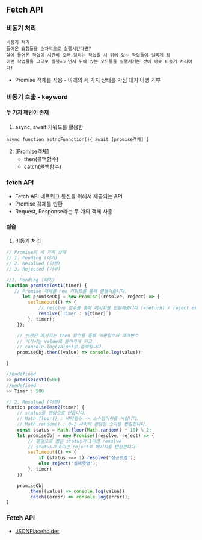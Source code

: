 ## Fetch API
### 비동기 처리
    비동기 처리
    들어온 요청들을 순차적으로 실행시킨다면?
    앞에 들어온 작업이 시간이 오래 걸리는 작업일 시 뒤에 있는 작업들이 밀리게 됨
    이런 작업들을 그대로 실행시키면서 뒤에 있는 모드들을 실행시키는 것이 바로 비동기 처리이다!
- Promise 객체를 사용 - 아래의 세 가지 상태를 가짐
    대기
    이행
    거부

### 비동기 호출 - keyword
#### 두 가지 패턴이 존재
 1. async, await 키워드를 활용한
```
async function astncFunnction(){ await [promise객체] }
```
 2. [Promise객체]
    * then(콜백함수)
    * catch(콜백함수)

### fetch API
- Fetch API 네트워크 통신을 위해서 제공되는 API
- Promise 객체를 반환
- Request, Response라는 두 개의 객체 사용

#### 실습
1) 비동기 처리
```javascript
// Promise의 세 가지 상태
// 1. Pending (대기)
// 2. Resolved (이행)
// 3. Rejected (거부)

//1. Pending (대기)
function promiseTest1(timer) {    
   // Promise 객체를 new 키워드를 통해 만들어줍니다.
      let promiseObj = new Promise((resolve, reject) => {
        setTimeout(() => {
            // resolve 함수를 통해 메시지를 반환해줍니다.(=return) / reject error 발생시
            resolve(`Timer : ${timer}`)
        }, timer);
    });

    // 반환된 메시지는 then 함수를 통해 익명함수의 매개변수
    // 여기서는 value로 들어가게 되고,
    // console.log(value)로 출력됩니다.
    promiseObj.then((value) => console.log(value));

}

//undefined
>> promiseTest1(500)
//undefined
>> Timer : 500

// 2. Resolved (이행)
funtion promiseTest2(timer) {
    // status를 랜덤으로 만듭니다.
    // Math.floor() : 바닥함수 -> 소수점이하를 버립니다.
    // Math.random() : 0~1 사이의 랜덤한 숫자를 반환합니다.
    const status = Math.floor(Math.random() * 10) % 2;
    let promiseObj = new Promise((resolve, reject) => {
        // 랜덤으로 뽑은 status가 1이면 resolve
        // status가 0이면 reject로 메시지를 반환합니다.
        setTimeout(() => {
            if (status === 1) resolve('성공햇엉');
            else reject('실패햇엉');
        }, timer)
    })

    promiseObj
        .then((value) => console.log(value))
        .catch((error) => console.log(error));
}
```

### Fetch API
- [JSONPlaceholder](https://jsonplaceholder.typicode.com/)



